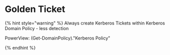 # Golden Ticket

{% hint style="warning" %}
Always create Kerberos Tickets within Kerberos Domain Policy - less detection

PowerView: (Get-DomainPolicy)."Kerberos Policy"&#x20;


{% endhint %}
